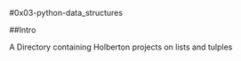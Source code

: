 #0x03-python-data_structures

##Intro

A Directory containing Holberton projects on lists and tulples